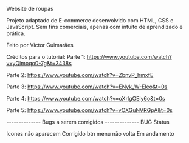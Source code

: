 Website de roupas


Projeto adaptado de E-commerce desenvolvido com HTML, CSS e JavaScript.
Sem fins comerciais, apenas com intuito de aprendizado e prática.

Feito por Victor Guimarães



Créditos para o tutorial: 
Parte 1: https://www.youtube.com/watch?v=yQimoqo0-7g&t=3438s

Parte 2: https://www.youtube.com/watch?v=ZbnvP_hmxfE

Parte 3: https://www.youtube.com/watch?v=ENyk_W-Eleo&t=0s

Parte 4: https://www.youtube.com/watch?v=oXrlgOEiy6o&t=0s

Parte 5: https://www.youtube.com/watch?v=vOXGuNVRGpA&t=0s


-------------- Bugs a serem corrigidos --------------
BUG                            Status

Icones não aparecem            Corrigido
btn menu não volta             Em andamento
